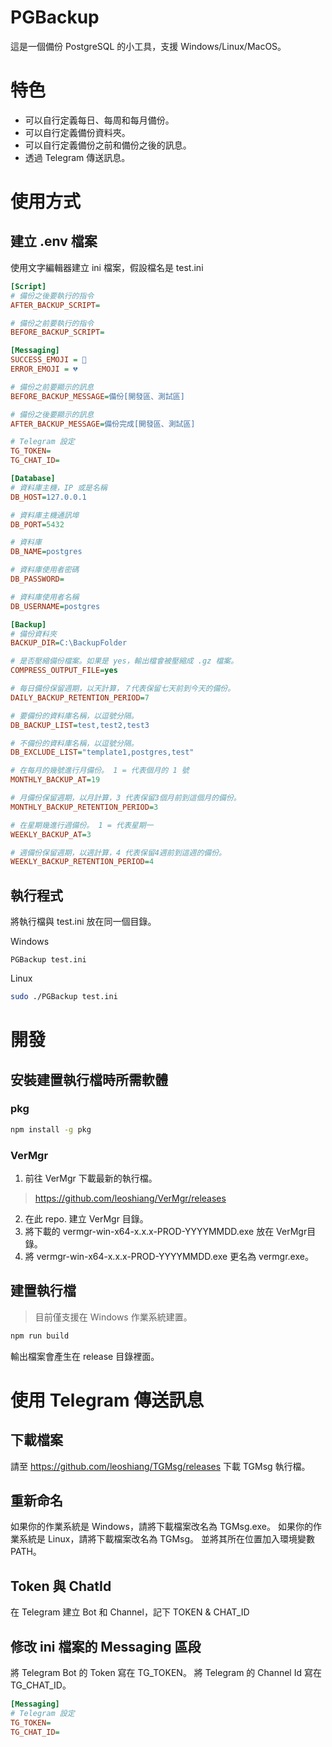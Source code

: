 # PGBackup

這是一個備份 PostgreSQL 的小工具，支援 Windows/Linux/MacOS。
# 特色

* 可以自行定義每日、每周和每月備份。
* 可以自行定義備份資料夾。
* 可以自行定義備份之前和備份之後的訊息。
* 透過 Telegram 傳送訊息。 

# 使用方式

## 建立 .env 檔案

使用文字編輯器建立 ini 檔案，假設檔名是 test.ini

```ini
[Script]
# 備份之後要執行的指令
AFTER_BACKUP_SCRIPT=

# 備份之前要執行的指令
BEFORE_BACKUP_SCRIPT=

[Messaging]
SUCCESS_EMOJI = 💚
ERROR_EMOJI = 💔

# 備份之前要顯示的訊息
BEFORE_BACKUP_MESSAGE=備份[開發區、測試區]

# 備份之後要顯示的訊息
AFTER_BACKUP_MESSAGE=備份完成[開發區、測試區]

# Telegram 設定
TG_TOKEN=
TG_CHAT_ID=

[Database]
# 資料庫主機，IP 或是名稱
DB_HOST=127.0.0.1

# 資料庫主機通訊埠
DB_PORT=5432

# 資料庫
DB_NAME=postgres

# 資料庫使用者密碼
DB_PASSWORD=

# 資料庫使用者名稱
DB_USERNAME=postgres

[Backup]
# 備份資料夾
BACKUP_DIR=C:\BackupFolder

# 是否壓縮備份檔案。如果是 yes，輸出檔會被壓縮成 .gz 檔案。
COMPRESS_OUTPUT_FILE=yes

# 每日備份保留週期，以天計算，７代表保留七天前到今天的備份。
DAILY_BACKUP_RETENTION_PERIOD=7

# 要備份的資料庫名稱，以逗號分隔。
DB_BACKUP_LIST=test,test2,test3

# 不備份的資料庫名稱，以逗號分隔。
DB_EXCLUDE_LIST="template1,postgres,test"

# 在每月的幾號進行月備份。 1 = 代表個月的 1 號
MONTHLY_BACKUP_AT=19

# 月備份保留週期，以月計算，3 代表保留3個月前到這個月的備份。
MONTHLY_BACKUP_RETENTION_PERIOD=3

# 在星期幾進行週備份。 1 = 代表星期一
WEEKLY_BACKUP_AT=3

# 週備份保留週期，以週計算，4 代表保留4週前到這週的備份。
WEEKLY_BACKUP_RETENTION_PERIOD=4
```

## 執行程式

將執行檔與 test.ini 放在同一個目錄。

Windows

```
PGBackup test.ini
```

Linux

```bash
sudo ./PGBackup test.ini
```

# 開發

## 安裝建置執行檔時所需軟體

### pkg

```bash
npm install -g pkg
```

### VerMgr

1. 前往 VerMgr 下載最新的執行檔。

> https://github.com/leoshiang/VerMgr/releases

2. 在此 repo. 建立 VerMgr 目錄。
3. 將下載的 vermgr-win-x64-x.x.x-PROD-YYYYMMDD.exe 放在 VerMgr目錄。
4. 將 vermgr-win-x64-x.x.x-PROD-YYYYMMDD.exe 更名為 vermgr.exe。

## 建置執行檔

> 目前僅支援在 Windows 作業系統建置。

```bash
npm run build
```

輸出檔案會產生在 release 目錄裡面。

# 使用 Telegram 傳送訊息

## 下載檔案

請至 https://github.com/leoshiang/TGMsg/releases 下載 TGMsg 執行檔。

## 重新命名

如果你的作業系統是 Windows，請將下載檔案改名為 TGMsg.exe。
如果你的作業系統是 Linux，請將下載檔案改名為 TGMsg。
並將其所在位置加入環境變數 PATH。

## Token 與 ChatId

在 Telegram 建立 Bot 和 Channel，記下 TOKEN & CHAT_ID

## 修改 ini 檔案的 Messaging 區段
將 Telegram Bot 的 Token 寫在 TG_TOKEN。
將 Telegram 的 Channel Id 寫在 TG_CHAT_ID。

```ini
[Messaging]
# Telegram 設定
TG_TOKEN=
TG_CHAT_ID=
```